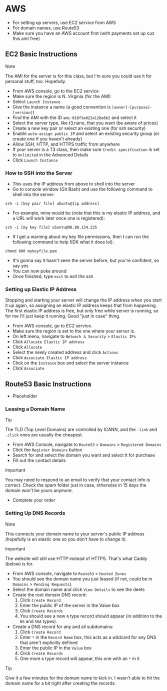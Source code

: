 # AWS
- For setting up servers, use EC2 service from AWS
- For domain names, use Route53
- Make sure you have an AWS account first (with payments set up cuz this aint free)

## EC2 Basic Instructions
> [!NOTE]
> The AMI for the server is for this class, but I'm sure you could use it for personal stuff, too. Hopefully.

- From AWS console, go to the EC2 service
- Make sure the region is N. Virginia (for the AMI)
- Select `Launch Instance`
- Give the instance a name (a good convention is `[owner]-[purpose]-[version]`)
- Find the AMI with the ID `ami-018f3a022e128a6b2` and select it
- Select the server type, like t3.nano, that you want (be aware of prices)
- Create a new key pair or select an existing one (for ssh security)
- Enable `auto-assign public IP` and select an existing security group (or create one if you haven't already)
- Allow SSH, HTTP, and HTTPS traffic from anywhere
- If your server is a T3 class, then make sure `Credit specification` is set to `Unlimited` in the Advanced Details
- Click `Launch Instance`

### How to SSH into the Server
- This uses the IP address from above to shell into the server
- Go to console window (Git Bash) and use the following command to shell into the server:
```
ssh -i [key pair file] ubuntu@[ip address]
```
- For example, mine would be (note that this is my elastic IP address, and a URL will work later once one is registered):
```
ssh -i [my key file] ubuntu@98.88.134.225
```
- If I get a warning about my key file permissions, then I can run the following command to help (IDK what it does lol):
```
chmod 600 mykeyfile.pem
```
- It's gonna say it hasn't seen the server before, but you're confident, so say yes
- You can now poke around
- Once finished, type `exit` to exit the ssh

### Setting up Elastic IP Address
Stopping and starting your server will change the IP address when you start it up again,
so assigning an elastic IP address keeps that from happening. The first elastic IP address is free,
but only free while server is running, so for me I'll just keep it running. Good "just in case" thing.

- From AWS console, go to EC2 service.
- Make sure the region is set to the one where your server is.
- On left menu, navigate to `Network & Security` > `Elastic IPs`
- Click `Allocate Elastic IP address`
- Click `Allocate`
- Select the newly created address and click `Actions`
- Click `Associate Elastic IP address`
- Click on the `Instance` box and select the server instance
- Click `Associate`

## Route53 Basic Instructions
- Placeholder

### Leasing a Domain Name
> [!TIP]
> The TLD (Top Level Domains) are controlled by ICANN, and the `.link` and `.click` ones are usually the cheapest.

- From AWS Console, navigate to `Route53` > `Domains` > `Registered Domains`
- Click the `Register Domains` button
- Search for and select the domain you want and select it for purchase
- Fill out the contact details

> [!IMPORTANT]
> You may need to respond to an email to verify that your contact info is correct. Check the spam folder just in case, otherwise in 15 days the domain won't be yours anymore.

- Complete your order

### Setting Up DNS Records
> [!NOTE]
> This connects your domain name to your server's public IP address (hopefully is an elastic one so you don't have to change it).

> [!IMPORTANT]
> The website will still use HTTP instead of HTTPS. That's what Caddy (below) is for.

- From AWS console, navigate to `Route53` > `Hosted Zones`
- You should see the domain name you just leased (if not, could be in `Domains` > `Pending Requests`).
- Select the domain name and click `View Details` to see the deets
- Create the root domain DNS record:
  1. Click `Create Record`
  2. Enter the public IP of the server in the Value box
  3. Click `Create Records`
  4. You should see a new `A` type record should appear (in addition to the `NS` and `SOA` types).
- Create a DNS record for any and all subdomains:
  1. Click `Create Record`
  2. Enter `*` in the `Record Name` box, this acts as a wildcard for any DNS that aren't explicitly defined
  3. Enter the public IP in the `Value` box
  4. Click `Create Records`
  5. One more `A` type record will appear, this one with an `*` in it

> [!TIP]
> Give it a few minutes for the domain name to kick in. I wasn't able to hit the domain name for a bit right after creating the records.
